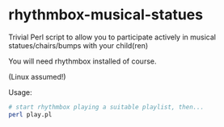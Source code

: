 rhythmbox-musical-statues
=========================

Trivial Perl script to allow you to participate actively in musical statues/chairs/bumps with your child(ren)

You will need rhythmbox installed of course.

(Linux assumed!)

Usage:
```bash
# start rhythmbox playing a suitable playlist, then...
perl play.pl
```
